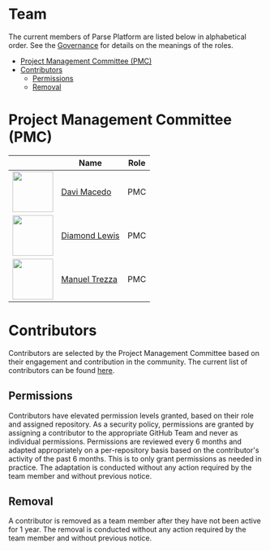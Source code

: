 # Team <!-- omit in toc -->

The current members of Parse Platform are listed below in alphabetical order. See the [Governance](README.md) for details on the meanings of the roles.

- [Project Management Committee (PMC)](#project-management-committee-pmc)
- [Contributors](#contributors)
  - [Permissions](#permissions)
  - [Removal](#removal)

# Project Management Committee (PMC)

|                                                                                          | Name                                         | Role |
|------------------------------------------------------------------------------------------|----------------------------------------------|------|
| <img src="https://avatars.githubusercontent.com/u/4430059?v=4" width="80" height="80" /> | [Davi Macedo](https://github.com/davimacedo) | PMC  |
| <img src="https://avatars.githubusercontent.com/u/9830365?v=4" width="80" height="80" /> | [Diamond Lewis](https://github.com/dplewis)  | PMC  |
| <img src="https://avatars.githubusercontent.com/u/5673677?v=4" width="80" height="80" /> | [Manuel Trezza](https://github.com/mtrezza)  | PMC  |

# Contributors

Contributors are selected by the Project Management Committee based on their engagement and contribution in the community. The current list of contributors can be found [here](https://github.com/orgs/parse-community/people).

## Permissions

Contributors have elevated permission levels granted, based on their role and assigned repository. As a security policy, permissions are granted by assigning a contributor to the appropriate GitHub Team and never as individual permissions. Permissions are reviewed every 6 months and adapted appropriately on a per-repository basis based on the contributor's activity of the past 6 months. This is to only grant permissions as needed in practice. The adaptation is conducted without any action required by the team member and without previous notice.

## Removal

A contributor is removed as a team member after they have not been active for 1 year. The removal is conducted without any action required by the team member and without previous notice.
